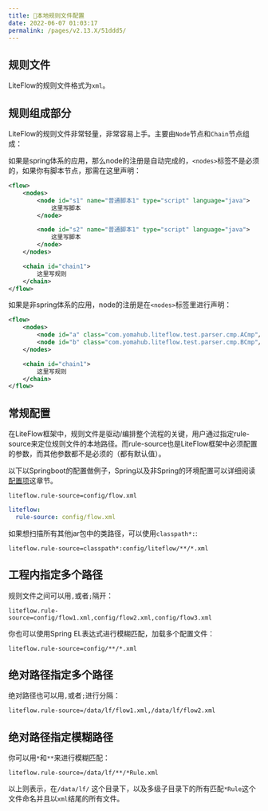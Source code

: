 ```yaml
---
title: 📕本地规则文件配置
date: 2022-06-07 01:03:17
permalink: /pages/v2.13.X/51ddd5/
---
```


## 规则文件
LiteFlow的规则文件格式为`xml`。

## 规则组成部分

LiteFlow的规则文件非常轻量，非常容易上手。主要由`Node`节点和`Chain`节点组成：

如果是spring体系的应用，那么node的注册是自动完成的，`<nodes>`标签不是必须的，如果你有脚本节点，那需在这里声明：

```xml
<flow>
    <nodes>
        <node id="s1" name="普通脚本1" type="script" language="java">
            这里写脚本
        </node>

        <node id="s2" name="普通脚本1" type="script" language="java">
            这里写脚本
        </node>
    </nodes>

    <chain id="chain1">
        这里写规则
    </chain>
</flow>
```

如果是非spring体系的应用，node的注册是在`<nodes>`标签里进行声明：
```xml
<flow>
    <nodes>
        <node id="a" class="com.yomahub.liteflow.test.parser.cmp.ACmp"/>
        <node id="b" class="com.yomahub.liteflow.test.parser.cmp.BCmp"/>
    </nodes>

    <chain id="chain1">
        这里写规则
    </chain>
</flow>
```


## 常规配置
在LiteFlow框架中，规则文件是驱动/编排整个流程的关键，用户通过指定rule-source来定位规则文件的本地路径。而rule-source也是LiteFlow框架中必须配置的参数，而其他参数都不是必须的（都有默认值）。

以下以Springboot的配置做例子，Spring以及非Spring的环境配置可以详细阅读[配置项](/pages/v2.13.X/b70ec8/)这章节。

<code-group>
  <code-block title="Properties风格配置" active>

```properties
liteflow.rule-source=config/flow.xml
```
  </code-block>

  <code-block title="Yaml风格配置">

```yaml
liteflow:
  rule-source: config/flow.xml
```
  </code-block>
</code-group>


如果想扫描所有其他jar包中的类路径，可以使用`classpath*:`:

```properties
liteflow.rule-source=classpath*:config/liteflow/**/*.xml
```

## 工程内指定多个路径

规则文件之间可以用`,`或者`;`隔开：

```properties
liteflow.rule-source=config/flow1.xml,config/flow2.xml,config/flow3.xml
```

你也可以使用Spring EL表达式进行模糊匹配，加载多个配置文件：

```properties
liteflow.rule-source=config/**/*.xml
```

## 绝对路径指定多个路径

绝对路径也可以用`,`或者`;`进行分隔：

```properties
liteflow.rule-source=/data/lf/flow1.xml,/data/lf/flow2.xml
```

## 绝对路径指定模糊路径<Badge text="v2.11.1+"/>

你可以用`*`和`**`来进行模糊匹配：

```properties
liteflow.rule-source=/data/lf/**/*Rule.xml
```

以上则表示，在`/data/lf/` 这个目录下，以及多级子目录下的所有匹配`*Rule`这个文件命名并且以`xml`结尾的所有文件。